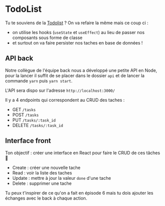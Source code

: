 # TodoList

Tu te souviens de la [Todolist](https://github.com/O-clock-Newton/Spe-React-E06-todolist-SoleneOclock) ?
On va refaire la même mais ce coup ci : 
- on utilise les hooks (`useState` et `useEffect`) au lieu de passer nos composants sous forme de classe
- et surtout on va faire persister nos taches en base de données !

## API back

Notre collègue de l'équipe back nous a développé une petite API en Node, pour la lancer il suffit de se placer dans le dossier `api` et de lancer la commande `yarn` puis `yarn start`.

L'API sera dispo sur l'adresse `http://localhost:3000/`

Il y a 4 endpoints qui correspondent au CRUD des taches :
- GET `/tasks`
- POST `/tasks`
- PUT `/tasks/:task_id`
- DELETE `/tasks/:task_id`

## Interface front

Ton objectif : créer une interface en React pour faire le CRUD de ces tâches 💪
- Create : créer une nouvelle tache 
- Read : voir la liste des taches
- Update : mettre à jour la valeur `done` d'une tache
- Delete : supprimer une tache

Tu peux t'inspirer de ce qu'on a fait en épisode 6 mais tu dois ajouter les échanges avec le back à chaque action.
